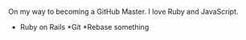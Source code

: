 On my way to becoming a GitHub Master. I love Ruby and JavaScript.

* Ruby on Rails
*Git
*Rebase something

